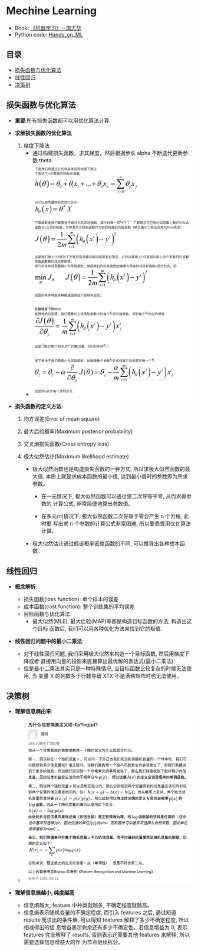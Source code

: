 # Mechine Learning

*   Book:
    [《机器学习》--周志华](https://book.douban.com/subject/26708119/?from=tag)
*   Python code: [Hands_on_ML](https://github.com/Chandlercjy/Hands_on_ML)

## 目录

<!-- vim-markdown-toc GitLab -->

*   [损失函数与优化算法](#损失函数与优化算法)
*   [线性回归](#线性回归)
*   [决策树](#决策树)

<!-- vim-markdown-toc -->

## 损失函数与优化算法

*   **重要**:所有损失函数都可以用优化算法计算

*   **求解损失函数的优化算法**

    1.  梯度下降法
        *   通过构建损失函数，求其梯度，然后根据步长 alpha 不断迭代更新参数
            theta.
        *   ![picture](what/Mechine_Learning_2.png)

*   **损失函数的定义方法:**

    1.  均方误差(Error of mean square)
    2.  最大后验概率(Maximum posterior probability)
    3.  交叉熵损失函数(Cross entropy loss)
    4.  极大似然估计(Maximum likelihood estimate)

        *   极大似然函数也是构造损失函数的一种方式, 所以求极大似然函数的最大值,
            本质上就是求成本函数的最小值, 达到最小值时的参数即为所求参数。

            *   在一元情况下, 极大似然函数可以通过使二次导等于零, 从而求得参数的
                计算公式, 非常简便地算出参数值。

            *   在多元(n)情况下, 极大似然函数二次导等于零会产生 n 个方程, 此时要
                写出求 n 个参数的计算公式非常困难, 所以要乖乖用优化算法计算。

        *   极大似然估计通过假设概率密度函数的不同, 可以推导出各种成本函数。

## 线性回归

*   **概念解析**:

    *   损失函数(loss function): 单个样本的误差
    *   成本函数(cost function): 整个训练集的平均误差
    *   目标函数与优化算法:
        *   最大似然(MLE), 最大后验(MAP)等都是构造目标函数的方法, 构造出这个目标
            函数后, 我们可以用各种优化方法来找到它的极值.

*   **线性回归问题中的最小二乘法**:

    *   对于线性回归问题, 我们采用极大似然来构造一个目标函数, 然后用梯度下降或者
        直接用向量的投影来直接算出最优解的表达式(最小二乘法)
    *   但是最小二乘法其实只是一种特殊情况, 当目标函数比较复杂的时候无法使用, 当
        变量 X 的列数多于行数导致 XTX 不是满秩矩阵时也无法使用。

## 决策树

*   **理解信息熵由来**:

    *   ![picture](what/Mechine_Learning_1.png)

*   **理解信息熵越小, 纯度越高**
    *   信息熵越大, featues 中种类就越多, 不确定程度就越高。
    *   信息熵表示随机变量的不确定程度, 而引入 features 之后, 通过知道 results
        而求出的条件熵, 可以得知 features 解释了多少不确定程度, 所以相减得出的信
        息增益表示剩余还有多少不确定性。若信息增益为 0, 表示 features 完全解释了
        results, 否则表示还需要其他 features 来解释, 所以需要选择信息增益大的作
        为节点继续拆分。
